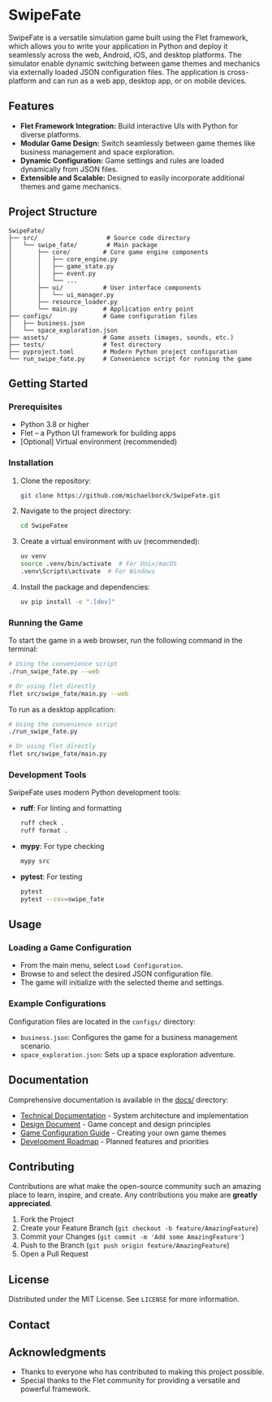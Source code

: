 # SwipeFate

SwipeFate is a versatile simulation game built using the Flet framework, which allows you to write your application in Python and deploy it seamlessly across the web, Android, iOS, and desktop platforms. The simulator enable dynamic switching between game themes and mechanics via externally loaded JSON configuration files. The application is cross-platform and can run as a web app, desktop app, or on mobile devices.

## Features

- **Flet Framework Integration:** Build interactive UIs with Python for diverse platforms.
- **Modular Game Design:** Switch seamlessly between game themes like business management and space exploration.
- **Dynamic Configuration:** Game settings and rules are loaded dynamically from JSON files.
- **Extensible and Scalable:** Designed to easily incorporate additional themes and game mechanics.

## Project Structure

```
SwipeFate/
├── src/                   # Source code directory
│   └── swipe_fate/        # Main package
│       ├── core/         # Core game engine components
│       │   ├── core_engine.py
│       │   ├── game_state.py
│       │   ├── event.py
│       │   └── ...
│       ├── ui/           # User interface components
│       │   └── ui_manager.py
│       ├── resource_loader.py
│       └── main.py       # Application entry point
├── configs/              # Game configuration files
│   ├── business.json
│   └── space_exploration.json
├── assets/               # Game assets (images, sounds, etc.)
├── tests/                # Test directory
├── pyproject.toml        # Modern Python project configuration
└── run_swipe_fate.py     # Convenience script for running the game
```

## Getting Started

### Prerequisites

- Python 3.8 or higher
- Flet – a Python UI framework for building apps
- [Optional] Virtual environment (recommended)

### Installation

1. Clone the repository:
   ```bash
   git clone https://github.com/michaelborck/SwipeFate.git
   ```
2. Navigate to the project directory:
   ```bash
   cd SwipeFatee
   ```
3. Create a virtual environment with uv (recommended):
   ```bash
   uv venv
   source .venv/bin/activate  # For Unix/macOS
   .venv\Scripts\activate  # For Windows
   ```
4. Install the package and dependencies:
   ```bash
   uv pip install -e ".[dev]"
   ```

### Running the Game

To start the game in a web browser, run the following command in the terminal:
```bash
# Using the convenience script
./run_swipe_fate.py --web

# Or using flet directly
flet src/swipe_fate/main.py --web
```

To run as a desktop application:
```bash
# Using the convenience script
./run_swipe_fate.py

# Or using flet directly
flet src/swipe_fate/main.py
```

### Development Tools

SwipeFate uses modern Python development tools:

- **ruff**: For linting and formatting
  ```bash
  ruff check .
  ruff format .
  ```

- **mypy**: For type checking
  ```bash
  mypy src
  ```

- **pytest**: For testing
  ```bash
  pytest
  pytest --cov=swipe_fate
  ```

## Usage

### Loading a Game Configuration

- From the main menu, select `Load Configuration`.
- Browse to and select the desired JSON configuration file.
- The game will initialize with the selected theme and settings.

### Example Configurations

Configuration files are located in the `configs/` directory:
- `business.json`: Configures the game for a business management scenario.
- `space_exploration.json`: Sets up a space exploration adventure.

## Documentation

Comprehensive documentation is available in the [docs/](docs/) directory:

- [Technical Documentation](docs/technical.md) - System architecture and implementation
- [Design Document](docs/design.md) - Game concept and design principles
- [Game Configuration Guide](docs/game-config.md) - Creating your own game themes
- [Development Roadmap](docs/roadmap.md) - Planned features and priorities

## Contributing

Contributions are what make the open-source community such an amazing place to learn, inspire, and create. Any contributions you make are **greatly appreciated**.

1. Fork the Project
2. Create your Feature Branch (`git checkout -b feature/AmazingFeature`)
3. Commit your Changes (`git commit -m 'Add some AmazingFeature'`)
4. Push to the Branch (`git push origin feature/AmazingFeature`)
5. Open a Pull Request

## License

Distributed under the MIT License. See `LICENSE` for more information.

## Contact


## Acknowledgments

- Thanks to everyone who has contributed to making this project possible.
- Special thanks to the Flet community for providing a versatile and powerful framework.
